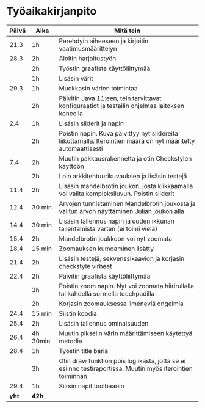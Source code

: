 # Työaikakirjanpito
Päivä | Aika | Mitä tein
------|------|----------
21.3 | 1h | Perehdyin aiheeseen ja kirjoitin vaatimusmäärittelyn
28.3 | 2h | Aloitin harjoitustyön
|  | 2h | Työstin graafista käyttöliittymää
|  | 1h | Lisäsin värit
29.3 | 1h | Muokkasin värien toimintaa
|  | 2h | Päivitin Java 11:een, tein tarvittavat konfiguraatiot ja testailin ohjelmaa laitoksen koneella
2.4 | 1h | Lisäsin sliderit ja napin
|  | 2h | Poistin napin. Kuva päivittyy nyt slidereita liikuttamalla. Iterointien määrä on nyt määritetty automaattisesti
7.4 | 2h | Muutin pakkausrakennetta ja otin Checkstylen käyttöön 
|  | 2h  | Loin arkkitehtuurikuvauksen ja lisäsin testejä
11.4| 2h | Lisäsin mandelbrotin joukon, josta klikkaamalla voi valita kompleksiluvun. Poistin sliderit
12.4| 30 min | Arvojen tunnistaminen Mandelbrotin joukosta ja valitun arvon näyttäminen Julian joukon alla
14.4| 30 min | Lisäsin tallennus napin ja uuden ikkunan tallentamista varten (ei toimi vielä)
15.4| 2h | Mandelbrotin joukkoon voi nyt zoomata
18.4| 15 min | Zoomauksen kumoaminen lisätty
21.4| 2h | Lisäsin testejä, sekvenssikaavion ja korjasin checkstyle virheet
22.4| 2h | Päivitin graafista käyttöliittymää
|  | 3h | Poistin zoom napin. Nyt voi zoomata hiirirullalla tai kahdella sormella touchpadilla
|  | 2h | Korjasin zoomauksessa ilmeneviä ongelmia
24.4| 15 min | Siistin koodia
25.4| 2h | Lisäsin tallennus ominaisuuden
26.4| 4h 30min | Muutin pikselin värin määrittämiseen käytettyä metodia
28.4| 1h | Työstin title baria
|  | 3h | Otin draw funktion pois logiikasta, jotta se ei esiinno testiraportissa. Muutin myös iterointien toiminnan
29.4| 1h | Siirsin napit toolbaariin
|**yht**| **42h** 
